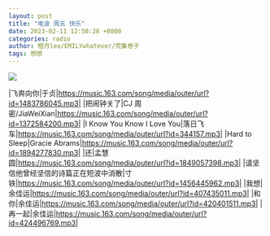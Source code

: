 ```yaml
---
layout: post
title: "电波 周五 快乐"
date: 2023-02-11 12:50:28 +0800
categories: radio
author: 橙月leo/EMILYwhatever/荒集卷子
tags: 想想
---
```

![]({{site.baseurl}}/images/cover_20230211.jpg)

|飞奔向你|于贞|https://music.163.com/song/media/outer/url?id=1483786045.mp3|
|把闹钟关了|CJ 周密/JiaWeiXian|https://music.163.com/song/media/outer/url?id=1372584200.mp3|
|I Know You Know I Love You|落日飞车|https://music.163.com/song/media/outer/url?id=344157.mp3|
|Hard to Sleep|Gracie Abrams|https://music.163.com/song/media/outer/url?id=1894277830.mp3|
|还|孟慧圆|https://music.163.com/song/media/outer/url?id=1849057398.mp3|
|请坚信他曾经坚信的诗篇正在短波中消散|寸铁|https://music.163.com/song/media/outer/url?id=1456445962.mp3|
|我想|余佳运|https://music.163.com/song/media/outer/url?id=407435011.mp3|
|和你|余佳运|https://music.163.com/song/media/outer/url?id=420401511.mp3|
|再一起|余佳运|https://music.163.com/song/media/outer/url?id=424496769.mp3|

